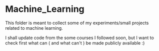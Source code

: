 # Machine_Learning

This folder is meant to collect some of my experiments/small projects related
to machine learning.

I shall update code from the some courses I followed soon, but I want to check
first what can ( and what can't ) be made publicly available :)
